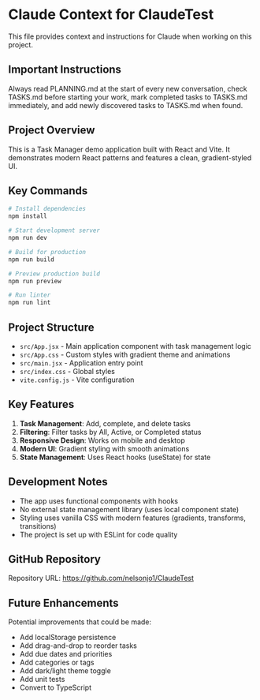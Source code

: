 # Claude Context for ClaudeTest

This file provides context and instructions for Claude when working on this project.

## Important Instructions

Always read PLANNING.md at the start of every new conversation, check TASKS.md before starting your work, mark completed tasks to TASKS.md immediately, and add newly discovered tasks to TASKS.md when found.

## Project Overview

This is a Task Manager demo application built with React and Vite. It demonstrates modern React patterns and features a clean, gradient-styled UI.

## Key Commands

```bash
# Install dependencies
npm install

# Start development server
npm run dev

# Build for production
npm run build

# Preview production build
npm run preview

# Run linter
npm run lint
```

## Project Structure

- `src/App.jsx` - Main application component with task management logic
- `src/App.css` - Custom styles with gradient theme and animations
- `src/main.jsx` - Application entry point
- `src/index.css` - Global styles
- `vite.config.js` - Vite configuration

## Key Features

1. **Task Management**: Add, complete, and delete tasks
2. **Filtering**: Filter tasks by All, Active, or Completed status
3. **Responsive Design**: Works on mobile and desktop
4. **Modern UI**: Gradient styling with smooth animations
5. **State Management**: Uses React hooks (useState) for state

## Development Notes

- The app uses functional components with hooks
- No external state management library (uses local component state)
- Styling uses vanilla CSS with modern features (gradients, transforms, transitions)
- The project is set up with ESLint for code quality

## GitHub Repository

Repository URL: https://github.com/nelsonjo1/ClaudeTest

## Future Enhancements

Potential improvements that could be made:
- Add localStorage persistence
- Add drag-and-drop to reorder tasks
- Add due dates and priorities
- Add categories or tags
- Add dark/light theme toggle
- Add unit tests
- Convert to TypeScript